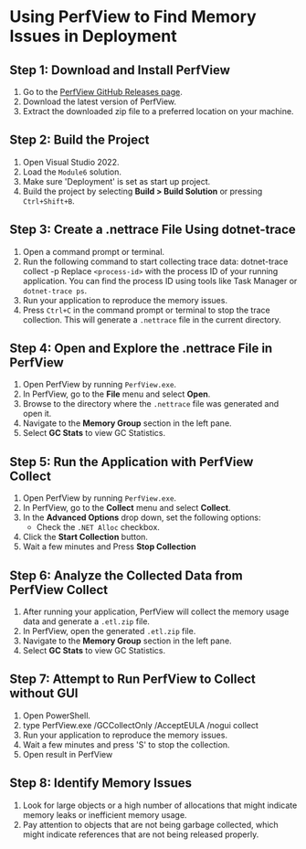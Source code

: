 # Using PerfView to Find Memory Issues in Deployment

## Step 1: Download and Install PerfView
1. Go to the [PerfView GitHub Releases page](https://github.com/microsoft/perfview/releases).
2. Download the latest version of PerfView.
3. Extract the downloaded zip file to a preferred location on your machine.

## Step 2: Build the Project
1. Open Visual Studio 2022.
2. Load the `Module6` solution.
3. Make sure 'Deployment' is set as start up project.
4. Build the project by selecting __Build > Build Solution__ or pressing `Ctrl+Shift+B`.

## Step 3: Create a .nettrace File Using dotnet-trace
1. Open a command prompt or terminal.
2. Run the following command to start collecting trace data: dotnet-trace collect -p <process-id> 
   Replace `<process-id>` with the process ID of your running application. You can find the process ID using tools like Task Manager or `dotnet-trace ps`.
3. Run your application to reproduce the memory issues.
4. Press `Ctrl+C` in the command prompt or terminal to stop the trace collection. This will generate a `.nettrace` file in the current directory.

## Step 4: Open and Explore the .nettrace File in PerfView
1. Open PerfView by running `PerfView.exe`.
2. In PerfView, go to the __File__ menu and select __Open__.
3. Browse to the directory where the `.nettrace` file was generated and open it.
4. Navigate to the __Memory Group__ section in the left pane.
5. Select __GC Stats__ to view GC Statistics.

## Step 5: Run the Application with PerfView Collect
1. Open PerfView by running `PerfView.exe`.
2. In PerfView, go to the __Collect__ menu and select __Collect__.
3. In the __Advanced Options__ drop down, set the following options:
   - Check the `.NET Alloc` checkbox.
4. Click the __Start Collection__ button.
5. Wait a few minutes and Press __Stop Collection__

## Step 6: Analyze the Collected Data from PerfView Collect
1. After running your application, PerfView will collect the memory usage data and generate a `.etl.zip` file.
2. In PerfView, open the generated `.etl.zip` file.
3. Navigate to the __Memory Group__ section in the left pane.
4. Select __GC Stats__ to view GC Statistics.

## Step 7: Attempt to Run PerfView to Collect without GUI
1. Open PowerShell.
2. type <Path to PerfView/>PerfView.exe /GCCollectOnly /AcceptEULA /nogui collect
3. Run your application to reproduce the memory issues.
4. Wait a few minutes and press 'S' to stop the collection.
5. Open result in PerfView

## Step 8: Identify Memory Issues
1. Look for large objects or a high number of allocations that might indicate memory leaks or inefficient memory usage.
2. Pay attention to objects that are not being garbage collected, which might indicate references that are not being released properly.

